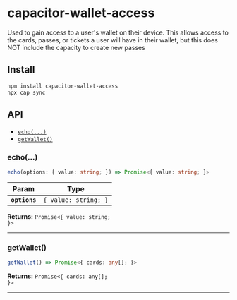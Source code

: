 # capacitor-wallet-access

Used to gain access to a user's wallet on their device. This allows access to the cards, passes, or tickets a user will have in their wallet, but this does NOT include the capacity to create new passes

## Install

```bash
npm install capacitor-wallet-access
npx cap sync
```

## API

<docgen-index>

* [`echo(...)`](#echo)
* [`getWallet()`](#getwallet)

</docgen-index>

<docgen-api>
<!--Update the source file JSDoc comments and rerun docgen to update the docs below-->

### echo(...)

```typescript
echo(options: { value: string; }) => Promise<{ value: string; }>
```

| Param         | Type                            |
| ------------- | ------------------------------- |
| **`options`** | <code>{ value: string; }</code> |

**Returns:** <code>Promise&lt;{ value: string; }&gt;</code>

--------------------


### getWallet()

```typescript
getWallet() => Promise<{ cards: any[]; }>
```

**Returns:** <code>Promise&lt;{ cards: any[]; }&gt;</code>

--------------------

</docgen-api>
